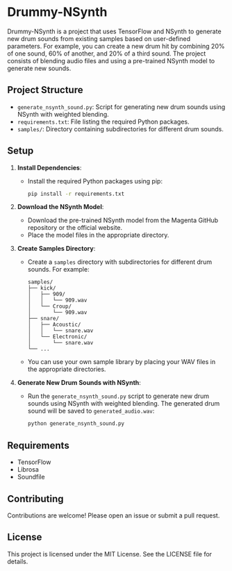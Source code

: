 # Drummy-NSynth

Drummy-NSynth is a project that uses TensorFlow and NSynth to generate new drum sounds from existing samples based on user-defined parameters. For example, you can create a new drum hit by combining 20% of one sound, 60% of another, and 20% of a third sound. The project consists of blending audio files and using a pre-trained NSynth model to generate new sounds.

## Project Structure

- `generate_nsynth_sound.py`: Script for generating new drum sounds using NSynth with weighted blending.
- `requirements.txt`: File listing the required Python packages.
- `samples/`: Directory containing subdirectories for different drum sounds.

## Setup

1. **Install Dependencies**:
   - Install the required Python packages using pip:
     ```sh
     pip install -r requirements.txt
     ```

2. **Download the NSynth Model**:
   - Download the pre-trained NSynth model from the Magenta GitHub repository or the official website.
   - Place the model files in the appropriate directory.

3. **Create Samples Directory**:
   - Create a `samples` directory with subdirectories for different drum sounds. For example:
     ```
     samples/
     ├── kick/
     │   ├── 909/
     │   │   └── 909.wav
     │   └── Croup/
     │       └── 909.wav
     ├── snare/
     │   ├── Acoustic/
     │   │   └── snare.wav
     │   └── Electronic/
     │       └── snare.wav
     └── ...
     ```
   - You can use your own sample library by placing your WAV files in the appropriate directories.

4. **Generate New Drum Sounds with NSynth**:
   - Run the `generate_nsynth_sound.py` script to generate new drum sounds using NSynth with weighted blending. The generated drum sound will be saved to `generated_audio.wav`:
     ```sh
     python generate_nsynth_sound.py
     ```

## Requirements

- TensorFlow
- Librosa
- Soundfile

## Contributing

Contributions are welcome! Please open an issue or submit a pull request.

## License

This project is licensed under the MIT License. See the LICENSE file for details.